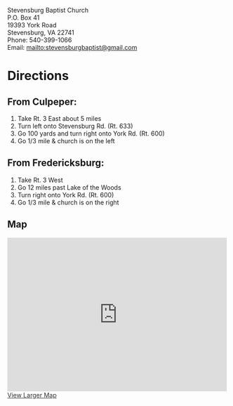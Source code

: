 Stevensburg Baptist Church  
P.O. Box 41  
19393 York Road  
Stevensburg, VA 22741  
Phone: 540-399-1066  
Email: <mailto:stevensburgbaptist@gmail.com>    

# Directions

## From Culpeper:
1. Take Rt. 3 East about 5 miles
2. Turn left onto Stevensburg Rd. (Rt. 633)
3. Go 100 yards and turn right onto York Rd. (Rt. 600)
4. Go 1/3 mile & church is on the left

## From Fredericksburg:
1. Take Rt. 3 West
2. Go 12 miles past Lake of the Woods
3. Turn right onto York Rd. (Rt. 600)
4. Go 1/3 mile & church is on the right

## Map
<iframe width="500" height="350" frameborder="0" scrolling="no" marginheight="0" marginwidth="0" src="http://maps.google.com/maps?f=q&amp;source=s_q&amp;hl=en&amp;geocode=&amp;q=19393+York+Road+Stevensburg,+VA+22741&amp;sll=37.0625,-95.677068&amp;sspn=44.069599,74.443359&amp;ie=UTF8&amp;ll=38.442632,-77.895255&amp;spn=0.011764,0.021458&amp;z=15&amp;output=embed"></iframe>
<a href="http://maps.google.com/maps?f=q&amp;source=embed&amp;hl=en&amp;geocode=&amp;q=19393+York+Road+Stevensburg,+VA+22741&amp;sll=37.0625,-95.677068&amp;sspn=44.069599,74.443359&amp;ie=UTF8&amp;ll=38.442632,-77.895255&amp;spn=0.011764,0.021458&amp;z=15" target="_blank" style="color:#333;text-align:left">View Larger Map</a>
